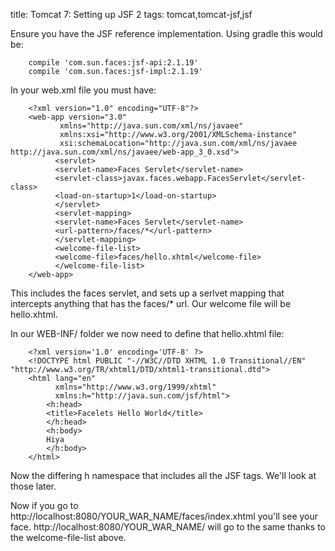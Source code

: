 title: Tomcat 7: Setting up JSF 2
tags: tomcat,tomcat-jsf,jsf

Ensure you have the JSF reference implementation. Using gradle this would be:

		compile 'com.sun.faces:jsf-api:2.1.19'
		compile 'com.sun.faces:jsf-impl:2.1.19'

In your web.xml file you must have:

		<?xml version="1.0" encoding="UTF-8"?>
		<web-app version="3.0"
			   xmlns="http://java.sun.com/xml/ns/javaee" 
			   xmlns:xsi="http://www.w3.org/2001/XMLSchema-instance" 
			   xsi:schemaLocation="http://java.sun.com/xml/ns/javaee http://java.sun.com/xml/ns/javaee/web-app_3_0.xsd">
		      <servlet>
			  <servlet-name>Faces Servlet</servlet-name>
			  <servlet-class>javax.faces.webapp.FacesServlet</servlet-class>
			  <load-on-startup>1</load-on-startup>
		      </servlet>
		      <servlet-mapping>
			  <servlet-name>Faces Servlet</servlet-name>
			  <url-pattern>/faces/*</url-pattern>
		      </servlet-mapping>
		      <welcome-file-list>
			  <welcome-file>faces/hello.xhtml</welcome-file>
		      </welcome-file-list>
		</web-app>

This includes the faces servlet, and sets up a serlvet mapping that intercepts anything that has the faces/* url. Our welcome file will be hello.xhtml.

In our WEB-INF/ folder we now need to define that hello.xhtml file:

		<?xml version='1.0' encoding='UTF-8' ?>
		<!DOCTYPE html PUBLIC "-//W3C//DTD XHTML 1.0 Transitional//EN" "http://www.w3.org/TR/xhtml1/DTD/xhtml1-transitional.dtd">
		<html lang="en"
		      xmlns="http://www.w3.org/1999/xhtml"
		      xmlns:h="http://java.sun.com/jsf/html">
		    <h:head>
			<title>Facelets Hello World</title>
		    </h:head>
		    <h:body>
			Hiya
		    </h:body>
		</html>

Now the differing h namespace that includes all the JSF tags. We'll look at those later.

Now if you go to http://localhost:8080/YOUR_WAR_NAME/faces/index.xhtml you'll see your face. http://localhost:8080/YOUR_WAR_NAME/ will go to the same thanks to the welcome-file-list above.

